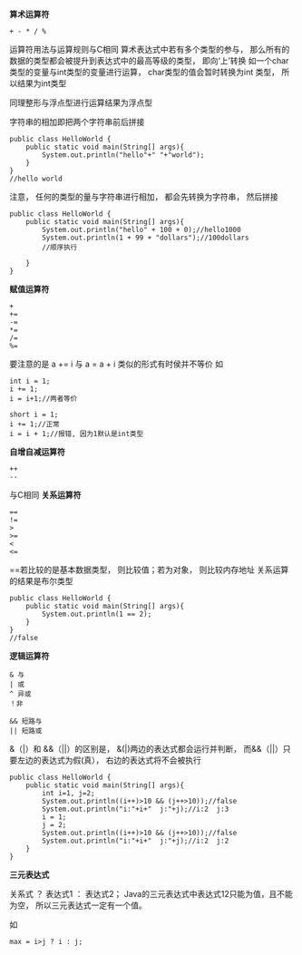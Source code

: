 **算术运算符**
```
+ - * / %
```
运算符用法与运算规则与C相同
算术表达式中若有多个类型的参与， 那么所有的数据的类型都会被提升到表达式中的最高等级的类型， 即向‘上’转换
如一个char 类型的变量与int类型的变量进行运算， char类型的值会暂时转换为int 类型， 所以结果为int类型

同理整形与浮点型进行运算结果为浮点型


字符串的相加即把两个字符串前后拼接
```
public class HelloWorld {
    public static void main(String[] args){
        System.out.println("hello"+" "+"world");
    }
}
//hello world
```
注意， 任何的类型的量与字符串进行相加， 都会先转换为字符串， 然后拼接
```
public class HelloWorld {
    public static void main(String[] args){
        System.out.println("hello" + 100 + 0);//hello1000
        System.out.println(1 + 99 + "dollars");//100dollars
        //顺序执行
        
    }
}
```

**赋值运算符**
```
+
+=
-=
*=
/=
%=
```
要注意的是 a += i 与 a = a + i 类似的形式有时侯并不等价
如
```
int i = 1;
i += 1;
i = i+1;//两者等价
```  
```
short i = 1;
i += 1;//正常
i = i + 1;//报错, 因为1默认是int类型
```
**自增自减运算符**
```
++
--
```
与C相同
**关系运算符**
```
==
!=
>
>=
<
<=
```
==若比较的是基本数据类型， 则比较值；若为对象， 则比较内存地址
关系运算的结果是布尔类型
```
public class HelloWorld {
    public static void main(String[] args){
        System.out.println(1 == 2);
    }
}
//false
```

**逻辑运算符**
```
& 与
| 或
^ 异或
！非
```

```
&& 短路与
|| 短路或
```

&（|）和 &&（||）的区别是， &(|)两边的表达式都会运行并判断， 
而&&（||）只要左边的表达式为假(真）， 右边的表达式将不会被执行

```
public class HelloWorld {
    public static void main(String[] args){
        int i=1, j=2;
        System.out.println((i++)>10 && (j++>10));//false
        System.out.println("i:"+i+"  j:"+j);//i:2  j:3
        i = 1;
        j = 2;
        System.out.println((i++)>10 && (j++>10));//false
        System.out.println("i:"+i+"  j:"+j);//i:2  j:2
    }
}
```
**三元表达式**

关系式 ？ 表达式1 ： 表达式2；
Java的三元表达式中表达式12只能为值，且不能为空， 所以三元表达式一定有一个值。

如
```
max = i>j ? i : j;
```


